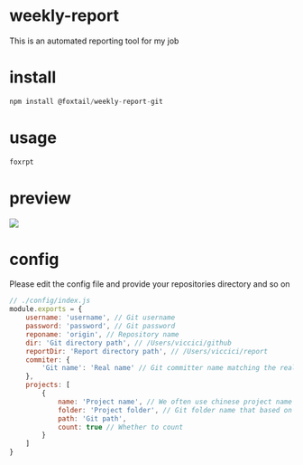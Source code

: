 # weekly-report

This is an automated reporting tool for my job

# install

```js
npm install @foxtail/weekly-report-git
```

# usage

```js
foxrpt
```

# preview

![](https://ws4.sinaimg.cn/large/006tKfTcgy1g1gnmhjnczj30sg1mh0uf.jpg)

# config

Please edit the config file and provide your repositories directory and so on

```js
// ./config/index.js
module.exports = {
    username: 'username', // Git username
    password: 'password', // Git password
    reponame: 'origin', // Repository name
    dir: 'Git directory path', // /Users/viccici/github
    reportDir: 'Report directory path', // /Users/viccici/report
    commiter: {
        'Git name': 'Real name' // Git committer name matching the real name
    },
    projects: [
        {
            name: 'Project name', // We often use chinese project name
            folder: 'Project folder', // Git folder name that based on git path.  [ PS: weekly-report-git ]
            path: 'Git path',
            count: true // Whether to count
        }
    ]
}
```
